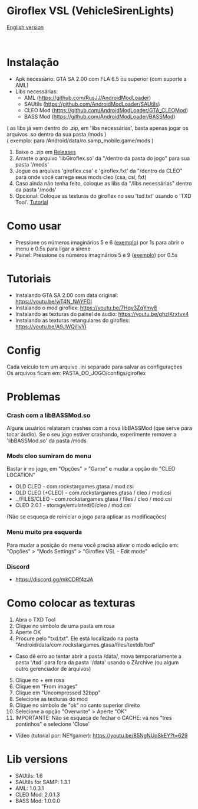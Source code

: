 # Giroflex VSL (VehicleSirenLights)

[English version](https://github.com/Danilo1301/GTASA_libGiroflexVSL/blob/main/README_EN.md)

<br>

<h1>Instalação</h1>

* Apk necessário: GTA SA 2.00 com FLA 6.5 ou superior (com suporte a AML)
* Libs necessárias:
  * AML (https://github.com/RusJJ/AndroidModLoader)
  * SAUtils (https://github.com/AndroidModLoader/SAUtils)
  * CLEO Mod (https://github.com/AndroidModLoader/GTA_CLEOMod)
  * BASS Mod (https://github.com/AndroidModLoader/BASSMod)

( as libs já vem dentro do .zip, em 'libs necessárias', basta apenas jogar os arquivos .so dentro da sua pasta /mods )<br>
( exemplo: para /Android/data/ro.samp_mobile.game/mods )<br>

1. Baixe o .zip em [Releases](https://github.com/Danilo1301/GTASA_libGiroflex/releases)
2. Arraste o arquivo 'libGiroflex.so' da "/dentro da pasta do jogo" para sua pasta '/mods'
3. Jogue os arquivos 'giroflex.csa' e 'giroflex.fxt' da "/dentro da CLEO" para onde você carrega seus mods cleo (csa, csi, fxt)
4. Caso ainda não tenha feito, coloque as libs da "/libs necessárias" dentro da pasta '/mods'
5. Opcional: Coloque as texturas do giroflex no seu 'txd.txt' usando o 'TXD Tool'. [Tutorial](#how-to-add-textures)

<h1>Como usar</h1>

* Pressione os números imaginários 5 e 6 ([exemplo](https://imgur.com/gA8Lfvt)) por 1s para abrir o menu e 0.5s para ligar a sirene
* Painel: Pressione os números imaginários 5 e 9 ([exemplo](https://imgur.com/LLddMfg)) por 0.5s

<h1>Tutoriais</h1>

* Instalando GTA SA 2.00 com data original: https://youtu.be/wT4N_NAYFOI
* Instalando o mod giroflex: https://youtu.be/7Hqv3ZqYmv8
* Instalando as texturas do painel de áudio: https://youtu.be/ghzIKrxtvx4
* Instalando as texturas retangulares do giroflex: https://youtu.be/A9JWQilIvYI

<h1>Config</h1>

Cada veículo tem um arquivo .ini separado para salvar as configurações<br>
Os arquivos ficam em: PASTA_DO_JOGO/configs/giroflex

<h1>Problemas</h1>

<h3>Crash com a libBASSMod.so</h3>

Alguns usuários relataram crashes com a nova libBASSMod (que serve para tocar áudio). Se o seu jogo estiver crashando, experimente remover a 'libBASSMod.so' da pasta /mods

<h3>Mods cleo sumiram do menu</h3>

Bastar ir no jogo, em "Opções" > "Game" e mudar a opção do "CLEO LOCATION"<br>

* OLD CLEO - com.rockstargames.gtasa / mod.csi
* OLD CLEO (+CLEO) - com.rockstargames.gtasa / cleo / mod.csi
* ../FILES/CLEO - com.rockstargames.gtasa / files  / cleo / mod.csi
* CLEO 2.0.1 - storage/emulated/0/cleo / mod.csi

(Não se esqueça de reiniciar o jogo para aplicar as modificações)

<h3>Menu muito pra esquerda</h3>

Para mudar a posição do menu você precisa ativar o modo edição em: "Opções" > "Mods Settings" > "Giroflex VSL - Edit mode"

<h3>Discord</h3>

* https://discord.gg/mkCDRf4zJA

<h1 id="how-to-add-textures">Como colocar as texturas</h1>

1. Abra o TXD Tool
2. Clique no símbolo de uma pasta em rosa
3. Aperte OK
4. Procure pelo "txd.txt". Ele está localizado na pasta "Android/data/com.rockstargames.gtasa/files/textdb/txd"
* Caso dê erro ao tentar abrir a pasta /data/, mova temporariamente a pasta '/txd' para fora da pasta '/data' usando o ZArchive (ou algum outro gerenciador de arquivos)
5. Clique no + em rosa
6. Clique em "From images"
7. Clique em "Uncompressed 32bpp"
8. Selecione as texturas do mod
9. Clique no símbolo de "ok" no canto superior direito
10. Selecione a opção "Overwrite" > Aperte "OK"
11. IMPORTANTE: Não se esqueca de fechar o CACHE: vá nos "tres pontinhos" e selecione 'Close'
* Vídeo (tutorial por: NEYgamer): https://youtu.be/85NgNUoSkEY?t=629

<h1>Lib versions</h1>

* SAUtils: 1.6
* SAUtils for SAMP: 1.3.1
* AML: 1.0.3.1
* CLEO Mod: 2.0.1.3
* BASS Mod: 1.0.0.0